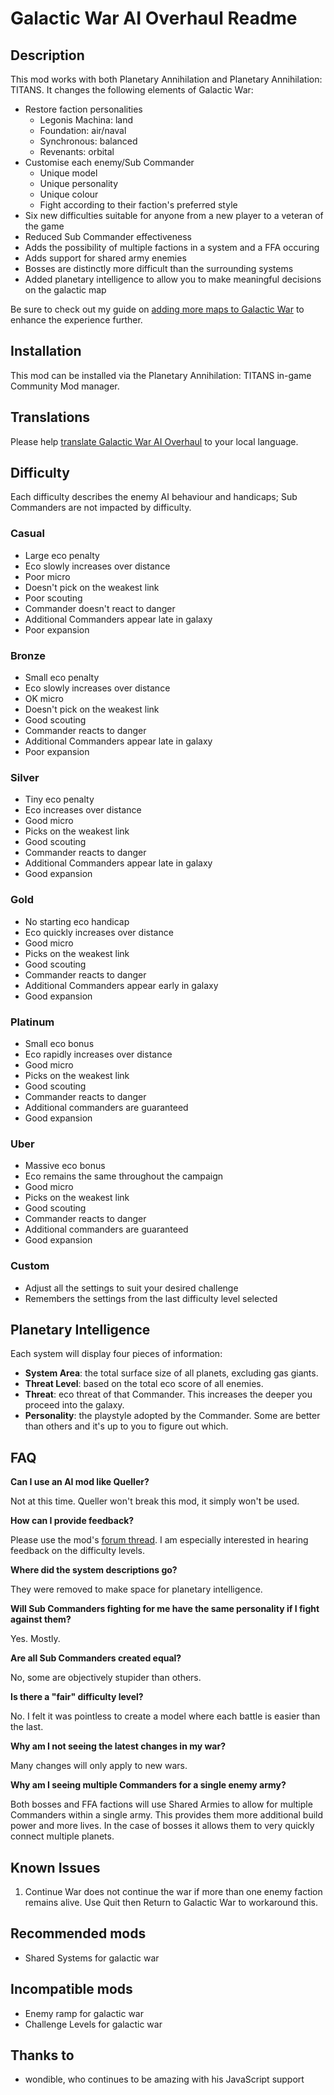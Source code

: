 # Galactic War AI Overhaul Readme

## Description

This mod works with both Planetary Annihilation and Planetary Annihilation: TITANS. It changes the following elements of Galactic War:

- Restore faction personalities
  - Legonis Machina: land
  - Foundation: air/naval
  - Synchronous: balanced
  - Revenants: orbital
- Customise each enemy/Sub Commander
  - Unique model
  - Unique personality
  - Unique colour
  - Fight according to their faction's preferred style
- Six new difficulties suitable for anyone from a new player to a veteran of the game
- Reduced Sub Commander effectiveness
- Adds the possibility of multiple factions in a system and a FFA occuring
- Adds support for shared army enemies
- Bosses are distinctly more difficult than the surrounding systems
- Added planetary intelligence to allow you to make meaningful decisions on the galactic map

Be sure to check out my guide on [adding more maps to Galactic War](https://planetaryannihilation.com/guides/galactic-war-difficulty-and-adding-more-maps/) to enhance the experience further.

## Installation

This mod can be installed via the Planetary Annihilation: TITANS in-game Community Mod manager.

## Translations

Please help [translate Galactic War AI Overhaul](https://poeditor.com/join/project/GMUUxugX7u) to your local language.

## Difficulty

Each difficulty describes the enemy AI behaviour and handicaps; Sub Commanders are not impacted by difficulty.

### Casual

- Large eco penalty
- Eco slowly increases over distance
- Poor micro
- Doesn't pick on the weakest link
- Poor scouting
- Commander doesn't react to danger
- Additional Commanders appear late in galaxy
- Poor expansion

### Bronze

- Small eco penalty
- Eco slowly increases over distance
- OK micro
- Doesn't pick on the weakest link
- Good scouting
- Commander reacts to danger
- Additional Commanders appear late in galaxy
- Poor expansion

### Silver

- Tiny eco penalty
- Eco increases over distance
- Good micro
- Picks on the weakest link
- Good scouting
- Commander reacts to danger
- Additional Commanders appear late in galaxy
- Good expansion

### Gold

- No starting eco handicap
- Eco quickly increases over distance
- Good micro
- Picks on the weakest link
- Good scouting
- Commander reacts to danger
- Additional Commanders appear early in galaxy
- Good expansion

### Platinum

- Small eco bonus
- Eco rapidly increases over distance
- Good micro
- Picks on the weakest link
- Good scouting
- Commander reacts to danger
- Additional commanders are guaranteed
- Good expansion

### Uber

- Massive eco bonus
- Eco remains the same throughout the campaign
- Good micro
- Picks on the weakest link
- Good scouting
- Commander reacts to danger
- Additional commanders are guaranteed
- Good expansion

### Custom

- Adjust all the settings to suit your desired challenge
- Remembers the settings from the last difficulty level selected

## Planetary Intelligence

Each system will display four pieces of information:

- **System Area**: the total surface size of all planets, excluding gas giants.
- **Threat Level**: based on the total eco score of all enemies.
- **Threat**: eco threat of that Commander. This increases the deeper you proceed into the galaxy.
- **Personality**: the playstyle adopted by the Commander. Some are better than others and it's up to you to figure out which.

## FAQ

**Can I use an AI mod like Queller?**

Not at this time. Queller won't break this mod, it simply won't be used.

**How can I provide feedback?**

Please use the mod's [forum thread](https://forums.planetaryannihilation.com/threads/client-galactic-war-ai-overhaul.72360/). I am especially interested in hearing feedback on the difficulty levels.

**Where did the system descriptions go?**

They were removed to make space for planetary intelligence.

**Will Sub Commanders fighting for me have the same personality if I fight against them?**

Yes. Mostly.

**Are all Sub Commanders created equal?**

No, some are objectively stupider than others.

**Is there a "fair" difficulty level?**

No. I felt it was pointless to create a model where each battle is easier than the last.

**Why am I not seeing the latest changes in my war?**

Many changes will only apply to new wars.

**Why am I seeing multiple Commanders for a single enemy army?**

Both bosses and FFA factions will use Shared Armies to allow for multiple Commanders within a single army. This provides them more additional build power and more lives. In the case of bosses it allows them to very quickly connect multiple planets.

## Known Issues

1. Continue War does not continue the war if more than one enemy faction remains alive. Use Quit then Return to Galactic War to workaround this.

## Recommended mods

- Shared Systems for galactic war

## Incompatible mods

- Enemy ramp for galactic war
- Challenge Levels for galactic war

## Thanks to

- wondible, who continues to be amazing with his JavaScript support
